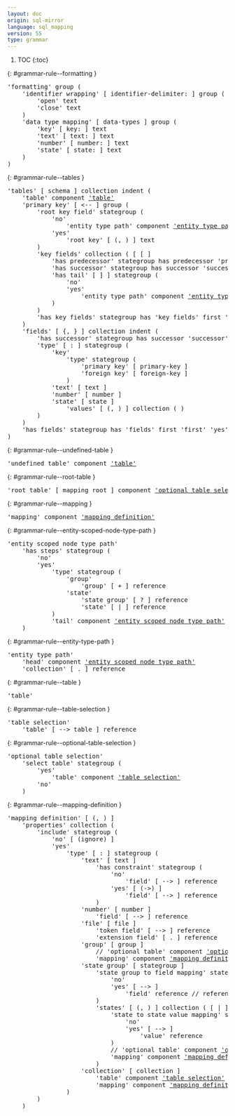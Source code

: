```yaml
---
layout: doc
origin: sql-mirror
language: sql_mapping
version: 55
type: grammar
---
```


1. TOC
{:toc}


{: #grammar-rule--formatting }
<div class="language-js highlighter-rouge">
<div class="highlight">
<pre class="highlight language-js code-custom">
'<span class="token string">formatting</span>' group (
	'<span class="token string">identifier wrapping</span>' [ <span class="token operator">identifier-delimiter:</span> ] group (
		'<span class="token string">open</span>' text
		'<span class="token string">close</span>' text
	)
	'<span class="token string">data type mapping</span>' [ <span class="token operator">data-types</span> ] group (
		'<span class="token string">key</span>' [ <span class="token operator">key:</span> ] text
		'<span class="token string">text</span>' [ <span class="token operator">text:</span> ] text
		'<span class="token string">number</span>' [ <span class="token operator">number:</span> ] text
		'<span class="token string">state</span>' [ <span class="token operator">state:</span> ] text
	)
)
</pre>
</div>
</div>

{: #grammar-rule--tables }
<div class="language-js highlighter-rouge">
<div class="highlight">
<pre class="highlight language-js code-custom">
'<span class="token string">tables</span>' [ <span class="token operator">schema</span> ] collection indent (
	'<span class="token string">table</span>' component <a href="#grammar-rule--table">'table'</a>
	'<span class="token string">primary key</span>' [ <span class="token operator"><--</span> ] group (
		'<span class="token string">root key field</span>' stategroup (
			'<span class="token string">no</span>'
				'<span class="token string">entity type path</span>' component <a href="#grammar-rule--entity-type-path">'entity type path'</a>
			'<span class="token string">yes</span>'
				'<span class="token string">root key</span>' [ <span class="token operator">(</span>, <span class="token operator">)</span> ] text
		)
		'<span class="token string">key fields</span>' collection ( [ <span class="token operator">[</span> ]
			'<span class="token string">has predecessor</span>' stategroup has predecessor '<span class="token string">predecessor</span>' '<span class="token string">yes</span>' '<span class="token string">no</span>'
			'<span class="token string">has successor</span>' stategroup has successor '<span class="token string">successor</span>' '<span class="token string">yes</span>' '<span class="token string">no</span>'
			'<span class="token string">has tail</span>' [ <span class="token operator">]</span> ] stategroup (
				'<span class="token string">no</span>'
				'<span class="token string">yes</span>'
					'<span class="token string">entity type path</span>' component <a href="#grammar-rule--entity-type-path">'entity type path'</a>
			)
		)
		'<span class="token string">has key fields</span>' stategroup has '<span class="token string">key fields</span>' first '<span class="token string">first</span>' last '<span class="token string">last</span>' '<span class="token string">yes</span>' '<span class="token string">no</span>'
	)
	'<span class="token string">fields</span>' [ <span class="token operator">{</span>, <span class="token operator">}</span> ] collection indent (
		'<span class="token string">has successor</span>' stategroup has successor '<span class="token string">successor</span>' '<span class="token string">yes</span>' '<span class="token string">no</span>'
		'<span class="token string">type</span>' [ <span class="token operator">:</span> ] stategroup (
			'<span class="token string">key</span>'
				'<span class="token string">type</span>' stategroup (
					'<span class="token string">primary key</span>' [ <span class="token operator">primary-key</span> ]
					'<span class="token string">foreign key</span>' [ <span class="token operator">foreign-key</span> ]
				)
			'<span class="token string">text</span>' [ <span class="token operator">text</span> ]
			'<span class="token string">number</span>' [ <span class="token operator">number</span> ]
			'<span class="token string">state</span>' [ <span class="token operator">state</span> ]
				'<span class="token string">values</span>' [ <span class="token operator">(</span>, <span class="token operator">)</span> ] collection ( )
		)
	)
	'<span class="token string">has fields</span>' stategroup has '<span class="token string">fields</span>' first '<span class="token string">first</span>' '<span class="token string">yes</span>' '<span class="token string">no</span>'
)
</pre>
</div>
</div>

{: #grammar-rule--undefined-table }
<div class="language-js highlighter-rouge">
<div class="highlight">
<pre class="highlight language-js code-custom">
'<span class="token string">undefined table</span>' component <a href="#grammar-rule--table">'table'</a>
</pre>
</div>
</div>

{: #grammar-rule--root-table }
<div class="language-js highlighter-rouge">
<div class="highlight">
<pre class="highlight language-js code-custom">
'<span class="token string">root table</span>' [ <span class="token operator">mapping</span> <span class="token operator">root</span> ] component <a href="#grammar-rule--optional-table-selection">'optional table selection'</a>
</pre>
</div>
</div>

{: #grammar-rule--mapping }
<div class="language-js highlighter-rouge">
<div class="highlight">
<pre class="highlight language-js code-custom">
'<span class="token string">mapping</span>' component <a href="#grammar-rule--mapping-definition">'mapping definition'</a>
</pre>
</div>
</div>

{: #grammar-rule--entity-scoped-node-type-path }
<div class="language-js highlighter-rouge">
<div class="highlight">
<pre class="highlight language-js code-custom">
'<span class="token string">entity scoped node type path</span>'
	'<span class="token string">has steps</span>' stategroup (
		'<span class="token string">no</span>'
		'<span class="token string">yes</span>'
			'<span class="token string">type</span>' stategroup (
				'<span class="token string">group</span>'
					'<span class="token string">group</span>' [ <span class="token operator">+</span> ] reference
				'<span class="token string">state</span>'
					'<span class="token string">state group</span>' [ <span class="token operator">?</span> ] reference
					'<span class="token string">state</span>' [ <span class="token operator">|</span> ] reference
			)
			'<span class="token string">tail</span>' component <a href="#grammar-rule--entity-scoped-node-type-path">'entity scoped node type path'</a>
	)
</pre>
</div>
</div>

{: #grammar-rule--entity-type-path }
<div class="language-js highlighter-rouge">
<div class="highlight">
<pre class="highlight language-js code-custom">
'<span class="token string">entity type path</span>'
	'<span class="token string">head</span>' component <a href="#grammar-rule--entity-scoped-node-type-path">'entity scoped node type path'</a>
	'<span class="token string">collection</span>' [ <span class="token operator">.</span> ] reference
</pre>
</div>
</div>

{: #grammar-rule--table }
<div class="language-js highlighter-rouge">
<div class="highlight">
<pre class="highlight language-js code-custom">
'<span class="token string">table</span>'
</pre>
</div>
</div>

{: #grammar-rule--table-selection }
<div class="language-js highlighter-rouge">
<div class="highlight">
<pre class="highlight language-js code-custom">
'<span class="token string">table selection</span>'
	'<span class="token string">table</span>' [ <span class="token operator">--></span> <span class="token operator">table</span> ] reference
</pre>
</div>
</div>

{: #grammar-rule--optional-table-selection }
<div class="language-js highlighter-rouge">
<div class="highlight">
<pre class="highlight language-js code-custom">
'<span class="token string">optional table selection</span>'
	'<span class="token string">select table</span>' stategroup (
		'<span class="token string">yes</span>'
			'<span class="token string">table</span>' component <a href="#grammar-rule--table-selection">'table selection'</a>
		'<span class="token string">no</span>'
	)
</pre>
</div>
</div>

{: #grammar-rule--mapping-definition }
<div class="language-js highlighter-rouge">
<div class="highlight">
<pre class="highlight language-js code-custom">
'<span class="token string">mapping definition</span>' [ <span class="token operator">(</span>, <span class="token operator">)</span> ]
	'<span class="token string">properties</span>' collection (
		'<span class="token string">include</span>' stategroup (
			'<span class="token string">no</span>' [ <span class="token operator">(ignore)</span> ]
			'<span class="token string">yes</span>'
				'<span class="token string">type</span>' [ <span class="token operator">:</span> ] stategroup (
					'<span class="token string">text</span>' [ <span class="token operator">text</span> ]
						'<span class="token string">has constraint</span>' stategroup (
							'<span class="token string">no</span>'
								'<span class="token string">field</span>' [ <span class="token operator">--></span> ] reference
							'<span class="token string">yes</span>' [ <span class="token operator">(->)</span> ]
								'<span class="token string">field</span>' [ <span class="token operator">--></span> ] reference
						)
					'<span class="token string">number</span>' [ <span class="token operator">number</span> ]
						'<span class="token string">field</span>' [ <span class="token operator">--></span> ] reference
					'<span class="token string">file</span>' [ <span class="token operator">file</span> ]
						'<span class="token string">token field</span>' [ <span class="token operator">--></span> ] reference
						'<span class="token string">extension field</span>' [ <span class="token operator">.</span> ] reference
					'<span class="token string">group</span>' [ <span class="token operator">group</span> ]
						// '<span class="token string">optional table</span>' component <a href="#grammar-rule--optional-table-selection">'optional table selection'</a>
						'<span class="token string">mapping</span>' component <a href="#grammar-rule--mapping-definition">'mapping definition'</a>
					'<span class="token string">state group</span>' [ <span class="token operator">stategroup</span> ]
						'<span class="token string">state group to field mapping</span>' stategroup (
							'<span class="token string">no</span>'
							'<span class="token string">yes</span>' [ <span class="token operator">--></span> ]
								'<span class="token string">field</span>' reference // reference !&'<span class="token string">table</span>'.'<span class="token string">fields</span>'
						)
						'<span class="token string">states</span>' [ <span class="token operator">(</span>, <span class="token operator">)</span> ] collection ( [ <span class="token operator">|</span> ]
							'<span class="token string">state to state value mapping</span>' stategroup (
								'<span class="token string">no</span>'
								'<span class="token string">yes</span>' [ <span class="token operator">--></span> ]
									'<span class="token string">value</span>' reference
							)
							// '<span class="token string">optional table</span>' component <a href="#grammar-rule--optional-table-selection">'optional table selection'</a>
							'<span class="token string">mapping</span>' component <a href="#grammar-rule--mapping-definition">'mapping definition'</a>
						)
					'<span class="token string">collection</span>' [ <span class="token operator">collection</span> ]
						'<span class="token string">table</span>' component <a href="#grammar-rule--table-selection">'table selection'</a>
						'<span class="token string">mapping</span>' component <a href="#grammar-rule--mapping-definition">'mapping definition'</a>
				)
		)
	)
</pre>
</div>
</div>
